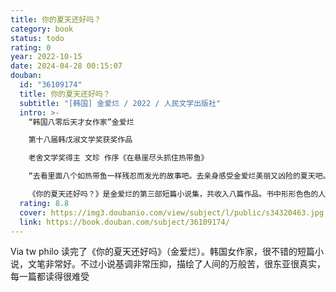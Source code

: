 ```yaml
---
title: 你的夏天还好吗？
category: book
status: todo
rating: 0
year: 2022-10-15
date: 2024-04-28 00:15:07
douban:
  id: "36109174"
  title: 你的夏天还好吗？
  subtitle: "[韩国] 金爱烂 / 2022 / 人民文学出版社"
  intro: >-
    “韩国八零后天才女作家”金爱烂

    第十八届韩戊淑文学奖获奖作品

    老舍文学奖得主 文珍 作序《在悬崖尽头抓住热带鱼》

    “去看里面八个如热带鱼一样残忍而发光的故事吧。去亲身感受金爱烂美丽又凶险的夏天吧。——如果可以的话，尽可能多读几遍。”

    《你的夏天还好吗？》是金爱烂的第三部短篇小说集，共收入八篇作品。书中形形色色的人物大多面临绝境，赤裸裸地暴露在现实之中，却试图寻找渺茫的希望。尤其值得一提的是，其中五篇作品聚焦于三十岁左右的年轻女性，细腻地描摹了她们在爱情、友情、婚姻、工作等方面的心理状态，或许会激起中国女性读者的共鸣。作为韩国文坛最有代表性的女作家，金爱烂赢得了大量读者的喜爱，很大程度上归功于作品主人公的力量。
  rating: 8.8
  cover: https://img3.doubanio.com/view/subject/l/public/s34320463.jpg
  link: https://book.douban.com/subject/36109174/
---
```


Via tw philo 读完了《你的夏天还好吗》（金爱烂）。韩国女作家，很不错的短篇小说，文笔非常好。不过小说基调非常压抑，描绘了人间的万般苦，很东亚很真实，每一篇都读得很难受